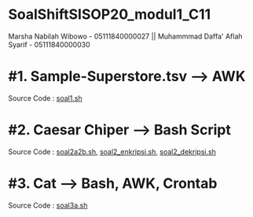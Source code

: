 # SoalShiftSISOP20_modul1_C11

Marsha Nabilah Wibowo - 05111840000027 || Muhammmad Daffa' Aflah Syarif - 05111840000030

# #1. Sample-Superstore.tsv --> AWK
Source Code : [soal1.sh](https://github.com/daffaaflah6/SoalShiftSISOP20_modul1_C11/blob/master/soal1/soal1.sh)

# #2. Caesar Chiper --> Bash Script
Source Code : [soal2a2b.sh](https://github.com/daffaaflah6/SoalShiftSISOP20_modul1_C11/blob/master/soal2/soal2a2b.sh), [soal2_enkripsi.sh](https://github.com/daffaaflah6/SoalShiftSISOP20_modul1_C11/blob/master/soal2/soal2_enkripsi.sh), [soal2_dekripsi.sh](https://github.com/daffaaflah6/SoalShiftSISOP20_modul1_C11/blob/master/soal2/soal2_dekripsi.sh)

# #3. Cat --> Bash, AWK, Crontab
Source Code : [soal3a.sh](https://github.com/daffaaflah6/SoalShiftSISOP20_modul1_C11/blob/master/soal3/soal3a.sh)
